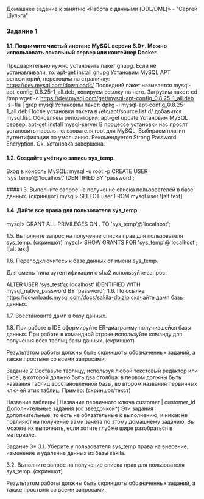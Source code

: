 Домашнее задание к занятию «Работа с данными (DDL/DML)» - "Сергей Шульга"

### Задание 1
#### 1.1. Поднимите чистый инстанс MySQL версии 8.0+. Можно использовать локальный сервер или контейнер Docker.
Предварительно нужно установить пакет gnupg. Если не устанавливали, то:
apt-get install gnupg
Установим MySQL APT репозиторий, переходим на страничку:
https://dev.mysql.com/downloads/
Последний пакет называется mysql-apt-config_0.8.25-1_all.deb, копируем ссылку на него. Загрузим пакет:
cd /tmp
wget -c https://dev.mysql.com/get/mysql-apt-config_0.8.25-1_all.deb
ls -fla | grep mysql
Установим пакет:
dpkg -i mysql-apt-config_0.8.25-1_all.deb
После установки пакета в /etc/apt/source.list.d/ добавится mysql.list.
Обновляем репозиторий:
apt-get update
Установим MySQL сервер.
apt-get install mysql-server
В процессе установки нас просят установить пароль пользователя root для MySQL.
Выбираем плагин аутентификации по умолчанию. Рекомендуется Strong Password Encryption.
Ok. Установка завершена.

#### 1.2. Создайте учётную запись sys_temp.
Вход в консоль MySQL:  mysql -u root -p
CREATE USER 'sys_temp'@'localhost' IDENTIFIED BY 'password';

####1.3. Выполните запрос на получение списка пользователей в базе данных. (скриншот)
mysql> SELECT user FROM mysql.user
![alt text]

#### 1.4. Дайте все права для пользователя sys_temp.
mysql> GRANT ALL PRIVILEGES ON *.* TO 'sys_temp'@'localhost';

1.5. Выполните запрос на получение списка прав для пользователя sys_temp. (скриншот)
mysql> SHOW GRANTS FOR 'sys_temp'@'localhost';
![alt text]

1.6. Переподключитесь к базе данных от имени sys_temp.


Для смены типа аутентификации с sha2 используйте запрос:

ALTER USER 'sys_test'@'localhost' IDENTIFIED WITH mysql_native_password BY 'password';
1.6. По ссылке https://downloads.mysql.com/docs/sakila-db.zip скачайте дамп базы данных.

1.7. Восстановите дамп в базу данных.

1.8. При работе в IDE сформируйте ER-диаграмму получившейся базы данных. При работе в командной строке используйте команду для получения всех таблиц базы данных. (скриншот)

Результатом работы должны быть скриншоты обозначенных заданий, а также простыня со всеми запросами.

Задание 2
Составьте таблицу, используя любой текстовый редактор или Excel, в которой должно быть два столбца: в первом должны быть названия таблиц восстановленной базы, во втором названия первичных ключей этих таблиц. Пример: (скриншот/текст)

Название таблицы | Название первичного ключа
customer         | customer_id
Дополнительные задания (со звёздочкой*)
Эти задания дополнительные, то есть не обязательные к выполнению, и никак не повлияют на получение вами зачёта по этому домашнему заданию. Вы можете их выполнить, если хотите глубже шире разобраться в материале.

Задание 3*
3.1. Уберите у пользователя sys_temp права на внесение, изменение и удаление данных из базы sakila.

3.2. Выполните запрос на получение списка прав для пользователя sys_temp. (скриншот)

Результатом работы должны быть скриншоты обозначенных заданий, а также простыня со всеми запросами.

